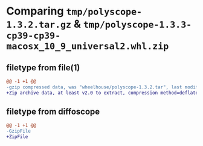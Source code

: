 # Comparing `tmp/polyscope-1.3.2.tar.gz` & `tmp/polyscope-1.3.3-cp39-cp39-macosx_10_9_universal2.whl.zip`

## filetype from file(1)

```diff
@@ -1 +1 @@
-gzip compressed data, was "wheelhouse/polyscope-1.3.2.tar", last modified: Thu May 11 05:52:24 2023, max compression
+Zip archive data, at least v2.0 to extract, compression method=deflate
```

## filetype from diffoscope

```diff
@@ -1 +1 @@
-GzipFile
+ZipFile
```

